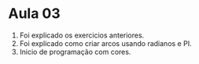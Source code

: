 # Aula 03

1. Foi explicado os exercicios anteriores.
2. Foi explicado como criar arcos usando radianos e PI.
3. Inicio de programação com cores.